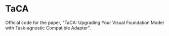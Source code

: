 # TaCA
Official code for the paper, "TaCA: Upgrading Your Visual Foundation Model with Task-agnostic Compatible Adapter".
